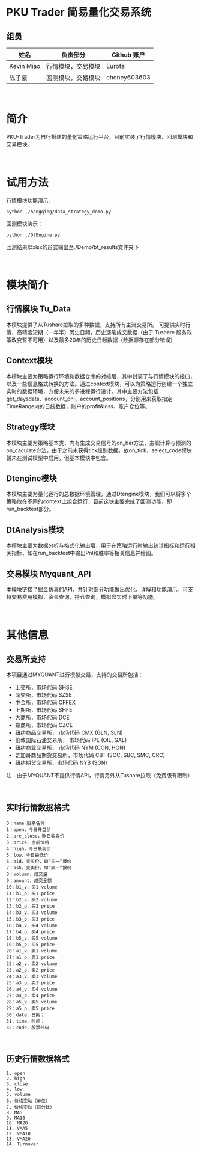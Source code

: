 # PKU Trader 简易量化交易系统

## 组员

|姓名|负责部分|Github 账户|
|--|--|--|
|Kevin Miao|行情模块，交易模块|Eurofa|
|陈子豪|回测模块，交易模块|cheney603603|

<br>

# 简介

PKU-Trader为自行搭建的量化策略运行平台，目前实装了行情模块、回测模块和交易模块。

<br>

# 试用方法

行情模块功能演示:
```
python ./hangqing/data_strategy_demo.py
```
回测模块演示：

```
python ./DtEngine.py
```
回测结果以xlsx的形式输出至./Demo/bt_results文件夹下

<br>

# 模块简介

## 行情模块 Tu_Data
本模块提供了从Tushare拉取的多种数据，支持所有主流交易所。 可提供实时行情，高精度短期（一年半）历史日频，历史逐笔成交数据（由于 Tushare 服务政策改变暂不可用）以及最多20年的历史日频数据（数据源存在部分错误）

## Context模块
本模块主要为策略运行环境和数据仓库的对接层，其中封装了与行情模块的接口，以及一些信息格式转换的方法。通过context模块，可以为策略运行创建一个独立实时的数据环境，方便未来的多进程运行设计。其中主要方法包括get_daysdata、account_pnl、account_positions，分别用来获取指定TimeRange内的日线数据，账户的profit&loss、账户仓位等。

## Strategy模块
本模块主要为策略基本类，内有生成交易信号的on_bar方法，主职计算与预测的on_caculate方法，由于之前未获得tick级别数据，故on_tick，select_code模块暂未在测试模型中启用，但基本模块中包含。

## Dtengine模块
本模块主要为量化运行的总数据环境管理，通过Dtengine模块，我们可以将多个策略放在不同的context上组合运行，目前这块主要完成了回测功能，即run_backtest部分。

## DtAnalysis模块
本模块主要为数据分析与格式化输出层，用于在策略运行时输出统计指标和运行相关指标，如在run_backtest中输出Pnl和胜率等相关信息并绘图。

## 交易模块 Myquant_API
本模块链接了掘金仿真的API，并针对部分功能做出优化，详解和功能演示。可支持交易费用模拟，资金查询，持仓查询，模拟盘实时下单等功能。

<br>

# 其他信息


## 交易所支持
本项目通过MYQUANT进行模拟交易，支持的交易所包括：

- 上交所，市场代码 SHSE
- 深交所，市场代码 SZSE
- 中金所，市场代码 CFFEX
- 上期所，市场代码 SHFE
- 大商所，市场代码 DCE
- 郑商所，市场代码 CZCE
- 纽约商品交易所， 市场代码 CMX (GLN, SLN)
- 伦敦国际石油交易所， 市场代码 IPE (OIL, GAL)
- 纽约商业交易所， 市场代码 NYM (CON, HON)
- 芝加哥商品期货交易所，市场代码 CBT (SOC, SBC, SMC, CRC)
- 纽约期货交易所，市场代码 NYB (SGN)

注：由于MYQUANT不提供行情API，行情另外从Tushare拉取（免费版有限制）

<br>

## 实时行情数据格式
    0：name 股票名称
    1：open，今日开盘价 
    2：pre_close，昨日收盘价 
    3：price，当前价格
    4：high，今日最高价 
    5：low，今日最低价 
    6：bid，竞买价，即“买一”报价 
    7：ask，竞卖价，即“卖一”报价 
    8：volumn，成交量
    9：amount，成交金额 
    10：b1_v，买1 volume
    11：b1_p，买1 price 
    12：b2_v，买2 volume
    13：b2_p，买2 price
    14：b3_v，买3 volume
    15：b3_p，买3 price
    16：b4_v，买4 volume
    17：b4_p，买4 price
    18：b5_v，买5 volume
    19：b5_p，买5 price
    20：a1_v，卖1 volume
    21：a1_p，卖1 price
    22：a2_v，卖2 volume 
    23：a2_p，卖2 price
    24：a3_v，卖3 volume 
    25：a3_p，卖3 price 
    26：a4_v，卖4 volume 
    27：a4_p，卖4 price 
    28：a5_v，卖5 volume 
    29：a5_p，卖5 price 
    30：date，日期； 
    31：time，时间；
    32：code，股票代码

<br>

## 历史行情数据格式
    1. open
    2. high
    3. close
    4. low
    5. volume
    6. 价格变动（单位）
    7. 价格变动（百分比）
    8. MA5
    9. MA10
    10. MA20
    11. VMA5
    12. VMA10
    13. VMA20
    14. Turnover

